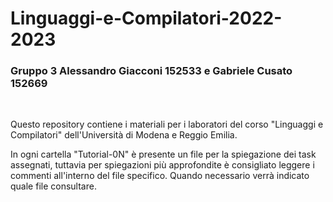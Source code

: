 # Linguaggi-e-Compilatori-2022-2023

### Gruppo 3 Alessandro Giacconi 152533 e Gabriele Cusato 152669 

&nbsp;

Questo repository contiene i materiali per i laboratori del corso "Linguaggi 
e Compilatori" dell'Università di Modena e Reggio Emilia.

In ogni cartella "Tutorial-0N" è presente un file per la spiegazione dei task assegnati, tuttavia per spiegazioni più approfondite è consigliato leggere i commenti all'interno del file specifico. Quando necessario verrà indicato quale file consultare.

